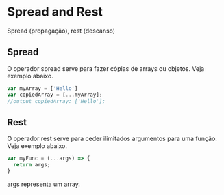 # Spread and Rest
Spread (propagação), rest (descanso)

## Spread
O operador spread serve para fazer cópias de arrays ou objetos. Veja exemplo abaixo.

```javascript
var myArray = ['Hello']
var copiedArray = [...myArray];
//output copiedArray: ['Hello'];
```

## Rest
O operador rest serve para ceder ilimitados argumentos para uma função. Veja exemplo abaixo.

```javascript
var myFunc = (...args) => {
  return args;
}
```

args representa um array.
